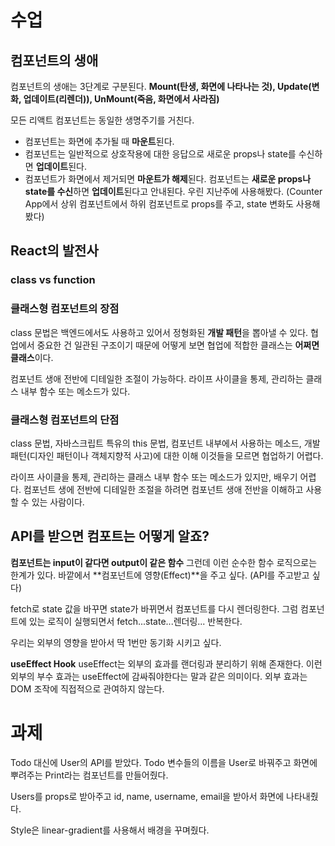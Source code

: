 # 수업
## 컴포넌트의 생애
컴포넌트의 생애는 3단계로 구분된다.
**Mount(탄생, 화면에 나타나는 것), Update(변화, 업데이트(리렌더)), UnMount(죽음, 화면에서 사라짐)**

모든 리액트 컴포넌트는 동일한 생명주기를 거친다.
- 컴포넌트는 화면에 추가될 때 **마운트**된다.
- 컴포넌트는 일반적으로 상호작용에 대한 응답으로 새로운 props나 state를 수신하면 **업데이트**된다.
- 컴포넌트가 화면에서 제거되면 **마운트가 해제**된다.
컴포넌트는 **새로운 props나 state를 수신**하면 **업데이트**된다고 안내된다.
우린 지난주에 사용해봤다. (Counter App에서 상위 컴포넌트에서 하위 컴포넌트로 props를 주고, state 변화도 사용해봤다)

## React의 발전사
### class vs function
### 클래스형 컴포넌트의 장점

class 문법은 백엔드에서도 사용하고 있어서 정형화된 **개발 패턴**을 뽑아낼 수 있다.
협업에서 중요한 건 일관된 구조이기 때문에 어떻게 보면 협업에 적합한 클래스는 **어쩌면 클래스**이다.

컴포넌트 생애 전반에 디테일한 조절이 가능하다.
라이프 사이클을 통제, 관리하는 클래스 내부 함수 또는 메소드가 있다.

### 클래스형 컴포넌트의 단점
class 문법, 자바스크립트 특유의 this 문법, 컴포넌트 내부에서 사용하는 메소드, 개발 패턴(디자인 패턴이나 객체지향적 사고)에 대한 이해
이것들을 모르면 협업하기 어렵다.

라이프 사이클을 통제, 관리하는 클래스 내부 함수 또는 메소드가 있지만,
배우기 어렵다. 컴포넌트 생에 전반에 디테일한 조절을 하려면 컴포넌트 생애 전반을 이해하고 사용할 수 있는 사람이다.

## API를 받으면 컴포트는 어떻게 알죠?
**컴포넌트는 input이 같다면 output이 같은 함수**
그런데 이런 순수한 함수 로직으로는 한계가 있다.
바깥에서 **컴포넌트에 영향(Effect)**을 주고 싶다. (API를 주고받고 싶다)

fetch로 state 값을 바꾸면 state가 바뀌면서 컴포넌트를 다시 렌더링한다.
그럼 컴포넌트에 있는 로직이 실행되면서 fetch...state...렌더링... 반복한다.

우리는 외부의 영향을 받아서 딱 1번만 동기화 시키고 싶다.

**useEffect Hook**
useEffect는 외부의 효과를 랜더링과 분리하기 위해 존재한다.
이런 외부의 부수 효과는 useEffect에 감싸줘야한다는 말과 같은 의미이다.
외부 효과는 DOM 조작에 직접적으로 관여하지 않는다.

# 과제
Todo 대신에 User의 API를 받았다.
Todo 변수들의 이름을 User로 바꿔주고 화면에 뿌려주는 Print라는 컴포넌트를 만들어줬다.

Users를 props로 받아주고 id, name, username, email을 받아서 화면에 나타내줬다.

Style은 linear-gradient를 사용해서 배경을 꾸며줬다.